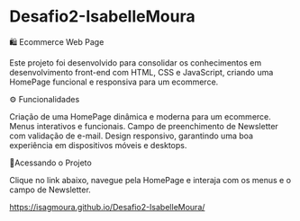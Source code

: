 # Desafio2-IsabelleMoura
🛍️ Ecommerce Web Page

Este projeto foi desenvolvido para consolidar os conhecimentos em desenvolvimento front-end com HTML, CSS e JavaScript, criando uma HomePage funcional e responsiva para um ecommerce.

⚙️ Funcionalidades

Criação de uma HomePage dinâmica e moderna para um ecommerce.
Menus interativos e funcionais.
Campo de preenchimento de Newsletter com validação de e-mail.
Design responsivo, garantindo uma boa experiência em dispositivos móveis e desktops.

🚀Acessando o Projeto

Clique no link abaixo, navegue pela HomePage e interaja com os menus e o campo de Newsletter.

https://isagmoura.github.io/Desafio2-IsabelleMoura/

